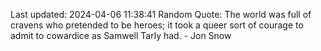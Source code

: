 Last updated: 2024-04-06 11:38:41
Random Quote: The world was full of cravens who pretended to be heroes; it took a queer sort of courage to admit to cowardice as Samwell Tarly had.  -  Jon Snow